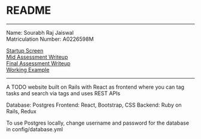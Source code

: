 # README
------------------------------------------------------------------------------------------------
Name: Sourabh Raj Jaiswal<br/>
Matriculation Number: A0226598M


[Startup Screen](MidAssessment/RoR%20Startup.png)<br/>
[Mid Assessment Writeup](MidAssessment/MidAssessment_Writeup.pdf)<br/>
[Final Assessment Writeup](FinalAssessment/FinalWriteup.pd)<br/>
[Working Example](https://srjrailstodo.herokuapp.com/)

------------------------------------------------------------------------------------------------
A TODO website built on Rails with React as frontend where you can tag tasks and search via tags and uses REST APIs

Database: Postgres
Frontend: React, Bootstrap, CSS
Backend: Ruby on Rails, Redux

To use Postgres locally, change username and password for the database in config/database.yml
